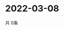 # 2022-03-08
  共 0条

  <!-- BEGIN -->
  <!-- 最后更新时间Tue Mar 08 2022 16:07:56 GMT+0000 (Coordinated Universal Time) -->
  
  <!-- END -->
  
  